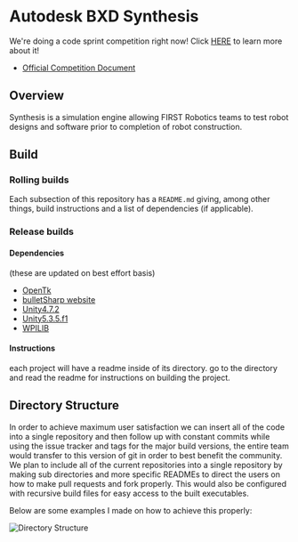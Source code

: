 # Autodesk BXD Synthesis

We're doing a code sprint competition right now! Click [HERE](http://bxd.autodesk.com/codesprint.html) to learn more about it!
- [Official Competition Document](http://bxd.autodesk.com/codesprint/synthesis_codesprint.pdf)

## Overview
Synthesis is a simulation engine allowing FIRST Robotics teams to test robot designs and software prior to completion of robot construction.

## Build
### Rolling builds
Each subsection of this repository has a `README.md` giving, among other things, build instructions and a list of dependencies (if applicable).

### Release builds
#### Dependencies
(these are updated on best effort basis)
- [OpenTk](http://www.opentk.com/) 
- [bulletSharp website](https://andrestraks.github.io/BulletSharp/)
- [Unity4.7.2](https://unity3d.com/get-unity/download/archive)
- [Unity5.3.5.f1](https://unity3d.com/get-unity/download/archive)
- [WPILIB](https://github.com/wpilibsuite/allwpilib)

#### Instructions
each project will have a readme inside of its directory. 
go to the directory and read the readme for instructions on building the project. 
## Directory Structure

In order to achieve maximum user satisfaction we can insert all of the code into a single repository and
then follow up with constant commits while using
the issue tracker and tags for the major build
versions, the entire team would transfer to this
version of git in order to best benefit the
community. We plan to include all of the current
repositories into a single repository by making
sub directories and more specific READMEs to
direct the users on how to make pull requests
and fork properly. This would also be configured
with recursive build files for easy access to the
built executables. 

Below are some examples I
made on how to achieve this properly:

![Directory Structure](https://cloud.githubusercontent.com/assets/6741771/16959078/360a5042-4d98-11e6-904b-bf5f636f2430.png)

